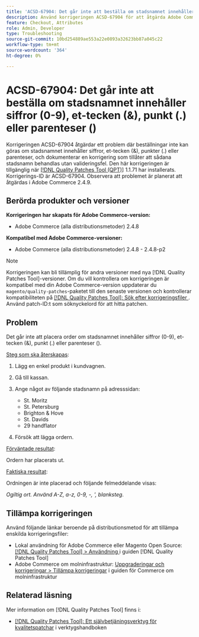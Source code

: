 ```yaml
---
title: 'ACSD-67904: Det går inte att beställa om stadsnamnet innehåller siffror (0-9), et-tecken (&), punkt (.) eller parenteser ()'
description: Använd korrigeringen ACSD-67904 för att åtgärda Adobe Commerce-problemet där utcheckningen misslyckas när stadsnamn innehåller siffror (0-9), et-tecken (&), punkt (.) eller parenteser ().
feature: Checkout, Attributes
role: Admin, Developer
type: Troubleshooting
source-git-commit: 10bd254889ae553a22e0893a32623bb87a045c22
workflow-type: tm+mt
source-wordcount: '364'
ht-degree: 0%

---
```



# ACSD-67904: Det går inte att beställa om stadsnamnet innehåller siffror (0-9), et-tecken (&amp;), punkt (.) eller parenteser ()

Korrigeringen ACSD-67904 åtgärdar ett problem där beställningar inte kan göras om stadsnamnet innehåller siffror, et-tecken (&amp;), punkter (.) eller parenteser, och dokumenterar en korrigering som tillåter att sådana stadsnamn behandlas utan valideringsfel. Den här korrigeringen är tillgänglig när [[!DNL Quality Patches Tool (QPT)]](/help/tools/quality-patches-tool/quality-patches-tool-to-self-serve-quality-patches.md) 1.1.71 har installerats. Korrigerings-ID är ACSD-67904. Observera att problemet är planerat att åtgärdas i Adobe Commerce 2.4.9.

## Berörda produkter och versioner

**Korrigeringen har skapats för Adobe Commerce-version:**

* Adobe Commerce (alla distributionsmetoder) 2.4.8

**Kompatibel med Adobe Commerce-versioner:**

* Adobe Commerce (alla distributionsmetoder) 2.4.8 - 2.4.8-p2

>[!NOTE]
>
>Korrigeringen kan bli tillämplig för andra versioner med nya [!DNL Quality Patches Tool]-versioner. Om du vill kontrollera om korrigeringen är kompatibel med din Adobe Commerce-version uppdaterar du `magento/quality-patches`-paketet till den senaste versionen och kontrollerar kompatibiliteten på [[!DNL Quality Patches Tool]: Sök efter korrigeringsfiler ](https://experienceleague.adobe.com/tools/commerce-quality-patches/index.html). Använd patch-ID:t som söknyckelord för att hitta patchen.

## Problem

Det går inte att placera order om stadsnamnet innehåller siffror (0-9), et-tecken (&amp;), punkt (.) eller parenteser ().

<u>Steg som ska återskapas</u>:

1. Lägg en enkel produkt i kundvagnen.
1. Gå till kassan.
1. Ange något av följande stadsnamn på adresssidan:

   * St. Moritz
   * St. Petersburg
   * Brighton &amp; Hove
   * St. Davids
   * 29 handflator

1. Försök att lägga ordern.


<u>Förväntade resultat</u>:

Ordern har placerats ut.

<u>Faktiska resultat</u>:

Ordningen är inte placerad och följande felmeddelande visas:

*Ogiltig ort. Använd A-Z, a-z, 0-9, -, &#39;, blanksteg*.


## Tillämpa korrigeringen

Använd följande länkar beroende på distributionsmetod för att tillämpa enskilda korrigeringsfiler:

* Lokal användning för Adobe Commerce eller Magento Open Source: [[!DNL Quality Patches Tool] > Användning ](/help/tools/quality-patches-tool/usage.md) i guiden [!DNL Quality Patches Tool]
* Adobe Commerce om molninfrastruktur: [Uppgraderingar och korrigeringar > Tillämpa korrigeringar](https://experienceleague.adobe.com/docs/commerce-cloud-service/user-guide/develop/upgrade/apply-patches.html) i guiden för Commerce om molninfrastruktur

## Relaterad läsning

Mer information om [!DNL Quality Patches Tool] finns i:

* [[!DNL Quality Patches Tool]: Ett självbetjäningsverktyg för kvalitetspatchar](/help/tools/quality-patches-tool/quality-patches-tool-to-self-serve-quality-patches.md) i verktygshandboken
